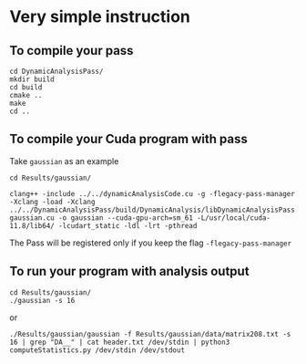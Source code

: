 # Very simple instruction

## To compile your pass
```
cd DynamicAnalysisPass/ 
mkdir build
cd build
cmake ..
make
cd ..
```

## To compile your Cuda program with pass
Take `gaussian` as an example
```
cd Results/gaussian/

clang++ -include ../../dynamicAnalysisCode.cu -g -flegacy-pass-manager -Xclang -load -Xclang ../../DynamicAnalysisPass/build/DynamicAnalysis/libDynamicAnalysisPass.so gaussian.cu -o gaussian --cuda-gpu-arch=sm_61 -L/usr/local/cuda-11.8/lib64/ -lcudart_static -ldl -lrt -pthread
```
The Pass will be registered only if you keep the flag `-flegacy-pass-manager`

## To run your program with analysis output
```
cd Results/gaussian/
./gaussian -s 16
```
or 
```
./Results/gaussian/gaussian -f Results/gaussian/data/matrix208.txt -s 16 | grep "DA__" | cat header.txt /dev/stdin | python3 computeStatistics.py /dev/stdin /dev/stdout
```